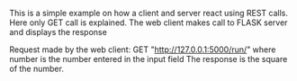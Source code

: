 This is a simple example on how a client and server react using REST calls. Here only GET call is explained.
The web client makes call to FLASK server and displays the response

Request made by the web client: GET "http://127.0.0.1:5000/run/<number>" where number is the number entered in the input field
The response is the square of the number.


